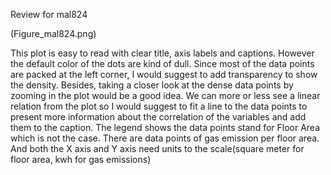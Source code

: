
Review for mal824

(Figure_mal824.png)

This plot is easy to read with clear title, axis labels and captions. However the default color of the dots are kind of dull. Since most of the data points are packed at the left corner, I would suggest to add transparency to show the density. Besides, taking a closer look at the dense data points by zooming in the plot would be a good idea. We can more or less see a linear relation from the plot so I would suggest to fit a line to the data points to present more information about the correlation of the variables and add them to the caption. The legend shows the data points stand for Floor Area which is not the case. There are data points of gas emission per floor area. And both the X axis and Y axis need units to the scale(square meter for floor area, kwh for gas emissions)